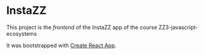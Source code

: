 # InstaZZ

This project is the *frontend* of the InstaZZ app of the course ZZ3-javascript-ecosystems

It was bootstrapped with [Create React App](https://github.com/facebook/create-react-app).
